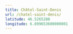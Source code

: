 ```yaml
---
title: Châtel-Saint-Denis
url: /chatel-saint-denis/
latitude: 46.5265288
longitude: 6.899653600000001
---
```


